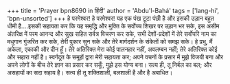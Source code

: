 +++
title = 'Prayer bpn8690 in हिंदी'
author = 'Abdu'l-Bahá'
tags = ['lang-hi', 'bpn-unsorted']
+++
हे परमेश्वर! हे परमेश्वर! यह एक पंख टूटा पंछी है और इसकी उड़ान बहुत धीमी है....इसकी सहायता कर कि यह समृद्धि और मुक्ति के सर्वोच्च शिखर पर उड़ान भर सके, इस असीम अंतरिक्ष में परम आनन्द और सुख सहित सर्वत्र विचरण कर सके, सभी देशों-प्रदेशों में तेरे सर्वोपरि नाम का मधुगान गुंजरित कर सके, तेरी पुकार सुन सके और तेरे मार्गदर्शन के संकेतों को समझ सके। हे प्रभु, मैं अकेला, एकाकी और दीन हूँ। तेरे अतिरिक्त मेरा कोई पालनहार नहीं, अवलम्बन नहीं; तेरे अतिरिक्त कोई और सहारा नहीं है। स्वर्गदूत के समूहों द्वारा मेरी सहायता कर; अपने वचनों के प्रसार में मुझे विजयी बना और अपने लोगों के बीच तेरे ज्ञान का प्रसार कर सकूँ, मुझे इस योग्य बना। सत्य ही, तू निर्बल का बल; और असहायों का सदा सहाय है। सत्य ही तू शक्तिशाली, बलशाली है और है अबाधित।
